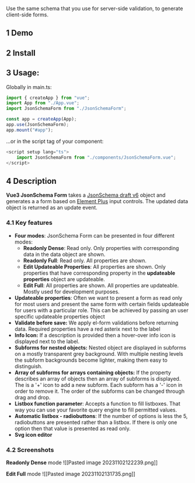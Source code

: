 Use the same schema that you use for server-side validation, to generate client-side forms.
## 1 Demo

## 2 Install

## 3 Usage:

Globally in main.ts:
```javascript
import { createApp } from "vue";
import App from "./App.vue";
import JsonSchemaForm from "./JsonSchemaForm";

const app = createApp(App);
app.use(JsonSchemaForm);
app.mount("#app");
```

...or in the script tag of your component:
```javascript
<script setup lang="ts">
	import JsonSchemaForm from "./components/JsonSchemaForm.vue";
</script>
```

## 4 Description
**Vue3 JsonSchema Form** takes a [JsonSchema draft v6](https://json-schema.org/) object and generates a a  form based on [Element Plus](https://element-plus.org/en-US/) input controls. The updated data object is returned as an update event.

### 4.1 Key features
- **Four modes**: JsonSchema Form can be presented in four different modes:
	- **Readonly Dense**: Read only. Only properties with corresponding data in the data object are shown. 
	- **Readonly Full**: Read only. All properties are shown.
	- **Edit Updateable Properties**: All properties are shown. Only properties that have corresponding property in the **updateable properties** object are updateable.
	- **Edit Full**: All properties are shown. All properties are updateable. Mostly used for development purposes.
- **Updateable properties**: Often we want to present a form as read only for most users and present the same form with certain fields updateable for users with a particular role. This can be achieved by passing an user specific updateable properties object
- **Validate before save:** We apply el-form validations before returning data. Required properties have a red asterix  next to the label
- **Info Icon:** If a description is provided then a hover-over info icon is displayed next to the label.
- **Subforms for nested objects:** Nested object are displayed in subforms on a mostly transparent grey background. With multiple nesting levels the subform backgrounds become lighter, making them easy to distinguish.
- **Array of subforms for arrays containing objects:** If the property describes an array of objects then an array of subforms is displayed. The is a '+' icon to add a new subform. Each subform has a '-' icon in order to remove it. The order of the subforms can be changed through drag and drop.
- **Listbox function parameter**: Accepts a function to fill listboxes. That way you can use your favorite query engine to fill permitted values.
- **Automatic listbox - radiobuttons**: If the number of options is less the 5,  radiobuttons are presented rather than a listbox. If there is only one option then that value is presented as read only.
- **Svg icon editor**

### 4.2 Screenshots
**Readonly Dense** mode
![[Pasted image 20231102122239.png]]

**Edit Full** mode
![[Pasted image 20231102131735.png]]
